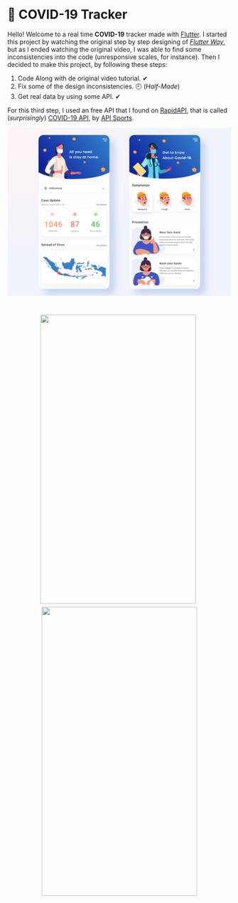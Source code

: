 # 💉 COVID-19 Tracker

Hello! Welcome to a real time **COVID-19** tracker made with [Flutter](https://flutter.dev/ "Flutter"). I started this project by watching the original step by step designing of *[Flutter Way](https://www.youtube.com/channel/UCJm7i4g4z7ZGcJA_HKHLCVw "Flutter Way")*, but as I ended watching the original video, I was able to find some inconsistencies into the code (unresponsive scales, for instance). Then I decided to make this project, by following these steps:

1. Code Along with de original video tutorial. ✔
2. Fix some of the design inconsistencies. 🕘 (*Half-Made*)
3. Get real data by using some API. ✔

For this third step, I used an free API that I found on [RapidAPI](https://rapidapi.com/ "RapidAPI"),  that is called (*surprisingly*) [COVID-19 API](https://rapidapi.com/api-sports/api/covid-193/details "COVID-19 API"), by [API Sports](https://rapidapi.com/user/api-sports "API Sports").

<p align="center"><img src=".github/screens.png?raw=true"/></p>

<h1 align="center">
<img align="center"><img src=".github/screen1.gif?raw=true" width="350" height="650"/>
<img align="center"><img src=".github/screen2.gif?raw=true" width="350" height="650"/>
</h1>
